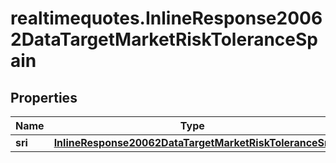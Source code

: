 # realtimequotes.InlineResponse20062DataTargetMarketRiskToleranceSpain

## Properties

Name | Type | Description | Notes
------------ | ------------- | ------------- | -------------
**sri** | [**InlineResponse20062DataTargetMarketRiskToleranceSri**](InlineResponse20062DataTargetMarketRiskToleranceSri.md) |  | [optional] 


